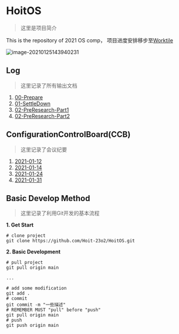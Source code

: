 # HoitOS
> 这里是项目简介

This is the repository of 2021 OS comp， 项目进度安排移步至[Worktile](https://vwpp20210125060242436.worktile.com/mission/projects/600e62ffd6e5f843a97f2182)

![image-20210125143940231](G:\MyProject\Project.HoitOS\HoitOS\Records\Docs\images\worktile.png)

## Log

> 这里记录了所有输出文档

1. [00-Prepare](./Records/Docs/00-Prepare.md)
2. [01-SettleDown](./Records/Docs/01-SettleDown.md)
3. [02-PreResearch-Part1](./Records/Docs/02-PreResearch-Part1.md)
4. [02-PreResearch-Part2](./Records/Docs/02-PreResearch-Part2.md)

## ConfigurationControlBoard(CCB)

> 这里记录了会议纪要

1. [2021-01-12](./Records/CCB/2021-01-12.md)
2. [2021-01-14](./Records/CCB/2021-01-14.md)
3. [2021-01-24](./Records/CCB/2021-01-24.md)
4. [2021-01-31](./Records/CCB/2021-01-31.md)

## Basic Develop Method

> 这里记录了利用Git开发的基本流程

**1. Get Start**

```shell
# clone project
git clone https://github.com/Hoit-23o2/HoitOS.git
```

**2. Basic Development**

```shell
# pull project
git pull origin main

...

# add some modification
git add .
# commit
git commit -m "一些描述"
# REMEMBER MUST "pull" before "push"
git pull origin main
# push
git push origin main
```

